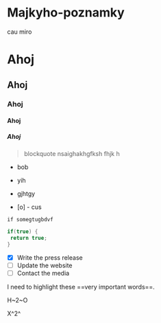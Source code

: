 # Majkyho-poznamky

cau miro

# Ahoj
## Ahoj
### Ahoj
#### Ahoj
##### Ahoj

> blockquote nsaighakhgfksh fhjk h

- bob
- yih
- gjhtgy

- [o] - cus

`if somegtugbdvf`

```c#
if(true) {
 return true;
}
```

- [x] Write the press release
- [ ] Update the website
- [ ] Contact the media

I need to highlight these ==very important words==.

H~2~O

X^2^